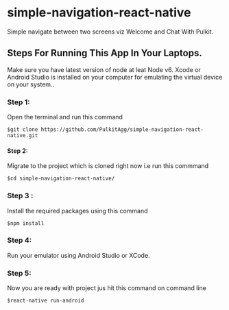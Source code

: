 # simple-navigation-react-native
Simple navigate between two screens viz Welcome and Chat With Pulkit.

## Steps For Running This App In Your Laptops.
Make sure you have latest version of node at leat Node v6. Xcode or Android Studio is installed on your computer for emulating the virtual device on your system..

### Step 1:
Open the terminal and run this command 

`$git clone https://github.com/PulkitAgg/simple-navigation-react-native.git`

#### Step 2:
Migrate to the project which is cloned right now i.e run this commmand 

`$cd simple-navigation-react-native/`

### Step 3 : 
Install the required packages using this command 

`$npm install`

### Step 4:
Run your emulator using Android Studio or XCode.

### Step 5:
Now you are ready with project jus hit this command on command line 

`$react-native run-android`
